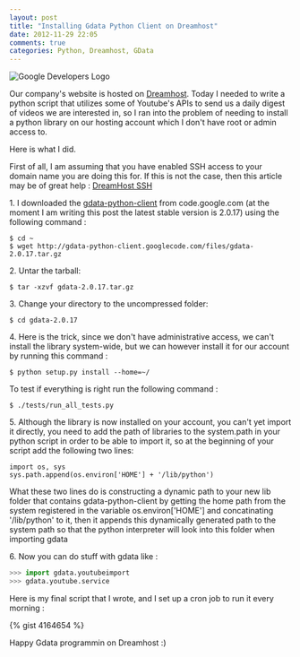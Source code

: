 ```yaml
---
layout: post
title: "Installing Gdata Python Client on Dreamhost"
date: 2012-11-29 22:05
comments: true
categories: Python, Dreamhost, GData
---
```

![Google Developers Logo](http://2.bp.blogspot.com/-ILyPuIzOCFA/ULU4WBlgvdI/AAAAAAAADLU/NokoEzlRnSQ/s400/google_devlogo.jpeg)


Our company's website is hosted on [Dreamhost]("http://www.dreamhost.com", "DreamHost"). Today I needed to write a python script that utilizes some of Youtube's APIs to send us a daily digest of videos we are interested in, so I ran into the problem of needing to install a python library on our hosting account which I don't have root or admin access to.

Here is what I did.

First of all, I am assuming that you have enabled SSH access to your domain name you are doing this for. If this is not the case, then this article may be of great help : [DreamHost  SSH]("http://ahappycustomer.dreamhosters.com/dreamhost-ssh.html", "DreamHost SSH")

1\. I downloaded the [gdata-python-client]("http://code.google.com/p/gdata-python-client/downloads/list") from code.google.com (at the moment I am writing this post the latest stable version is 2.0.17) using the following command :

```
$ cd ~ 
$ wget http://gdata-python-client.googlecode.com/files/gdata-2.0.17.tar.gz
```

2\. Untar the tarball:
```
$ tar -xzvf gdata-2.0.17.tar.gz
```

3\. Change your directory to the uncompressed folder:
```
$ cd gdata-2.0.17
```

4\. Here is the trick, since we don't have administrative access, we can't install the library system-wide, but we can however install it for our account by running this command :
```
$ python setup.py install --home=~/
```
To test if everything is right run the following command :
```
$ ./tests/run_all_tests.py
```

5\. Although the library is now installed on your account, you can't yet import it directly, you need to add the path of libraries to the system.path in your python script in order to be able to import it, so at the beginning of your script add the following two lines:
```
import os, sys
sys.path.append(os.environ['HOME'] + '/lib/python')
```

What these two lines do is constructing a dynamic path to your new lib folder that contains gdata-python-client by getting the home path from the system registered in the variable os.environ['HOME'] and concatinating '/lib/python' to it, then it appends this dynamically generated path to the system path so that the python interpreter will look into this folder when importing gdata

6\. Now you can do stuff with gdata like :

``` python 
>>> import gdata.youtubeimport 
>>> gdata.youtube.service
```

Here is my final script that I wrote, and I set up a cron job to run it every morning :

{% gist 4164654 %}

Happy Gdata programmin on Dreamhost :)
